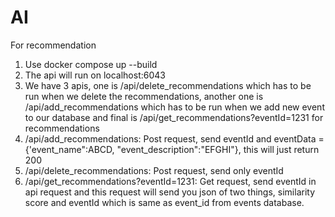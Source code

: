 # AI

For recommendation

1. Use docker compose up --build
2. The api will run on localhost:6043
3. We have 3 apis, one is /api/delete_recommendations which has to be run when we delete the recommendations, another one is /api/add_recommendations which has to be run when we add new event to our database and final is /api/get_recommendations?eventId=1231 for recommendations
4. /api/add_recommendations: Post request, send eventId and eventData = {'event_name":ABCD, "event_description":"EFGHI"}, this will just return 200
5. /api/delete_recommendations: Post request, send only eventId
6. /api/get_recommendations?eventId=1231: Get request, send eventId in api request and this request will send you json of two things, similarity score and eventId which is same as event_id from events database.
